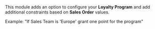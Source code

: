 This module adds an option to configure your **Loyalty Program** and add additional constraints based on **Sales Order** values.

Example: "If Sales Team is 'Europe' grant one point for the program"
